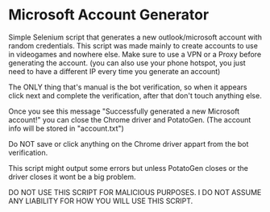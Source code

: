 # Microsoft Account Generator
Simple Selenium script that generates a new outlook/microsoft account with random credentials.
This script was made mainly to create accounts to use in videogames and nowhere else.
Make sure to use a VPN or a Proxy before generating the account. (you can also use your phone hotspot, you just need to have a different IP every time you generate an account)

The ONLY thing that's manual is the bot verification, so when it appears click next and complete the verification, after that don't touch anything else.

Once you see this message "Successfully generated a new Microsoft account!" you can close the Chrome driver and PotatoGen. (The account info will be stored in "account.txt")

Do NOT save or click anything on the Chrome driver appart from the bot verification.

This script might output some errors but unless PotatoGen closes or the driver closes it wont be a big problem.

DO NOT USE THIS SCRIPT FOR MALICIOUS PURPOSES. I DO NOT ASSUME ANY LIABILITY FOR HOW YOU WILL USE THIS SCRIPT.
